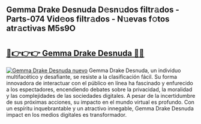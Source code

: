 ## Gemma Drake Desnuda D𝚎sn𝚞dos filtr𝚊dos - Parts-074 Vid𝚎os filtr𝚊dos - N𝚞evas f𝚘tos atr𝚊ctivas M5s9O

# <h2><a href="http://mb84ov.tromn.icu/?c=Gemma+Drake+Desnuda">🔗👉👉👉 Gemma Drake Desnuda 🔗🔗</a></h2>

[![Gemma Drake Desnuda nuevo](https://i.imgur.com/pEAQMta.gif)](http://mb84ov.tromn.icu/?c=Gemma+Drake+Desnuda)
Gemma Drake Desnuda, un individuo multifacético y desafiante, se resiste a la clasificación fácil. Su forma innovadora de interactuar con el público en línea ha fascinado y enfurecido a los espectadores, encendiendo debates sobre la privacidad, la moralidad y las complejidades de las sociedades digitales. A pesar de la incertidumbre de sus próximas acciones, su impacto en el mundo virtual es profundo. Con un espíritu inquebrantable y un atractivo innegable, Gemma Drake Desnuda impact en los medios digitales es transformador.
